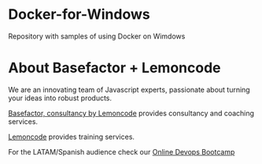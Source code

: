 # Docker-for-Windows
Repository with samples of using Docker on Wimdows

# About Basefactor + Lemoncode

We are an innovating team of Javascript experts, passionate about turning your ideas into robust products.

[Basefactor, consultancy by Lemoncode](http://www.basefactor.com) provides consultancy and coaching services.

[Lemoncode](http://lemoncode.net/services/en/#en-home) provides training services.

For the LATAM/Spanish audience check our [Online Devops Bootcamp](https://lemoncode.net/bootcamp-devops#bootcamp-devops/inicio)
